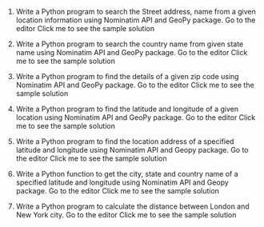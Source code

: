 1. Write a Python program to search the Street address, name from a given location information using Nominatim API and GeoPy package. Go to the editor 
Click me to see the sample solution

2. Write a Python program to search the country name from given state name using Nominatim API and GeoPy package. Go to the editor 
Click me to see the sample solution

3. Write a Python program to find the details of a given zip code using Nominatim API and GeoPy package. Go to the editor 
Click me to see the sample solution

4. Write a Python program to find the latitude and longitude of a given location using Nominatim API and GeoPy package. Go to the editor 
Click me to see the sample solution

5. Write a Python program to find the location address of a specified latitude and longitude using Nominatim API and Geopy package. Go to the editor 
Click me to see the sample solution

6. Write a Python function to get the city, state and country name of a specified latitude and longitude using Nominatim API and Geopy package. Go to the editor 
Click me to see the sample solution

7. Write a Python program to calculate the distance between London and New York city. Go to the editor 
Click me to see the sample solution
